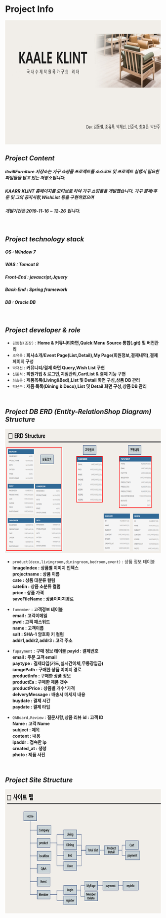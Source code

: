 <h1><b>Project Info</b></h1>

<img src="/githubimage/projectMain.png" width="850px" height="400px"></img><br/>

*Project Content*
----------------------
<h5>itwillFurniture 저장소는 가구 쇼핑몰 프로젝트를 소스코드 및 프로젝트 실행시 필요한 파일들을 담고 있는 저장소입니다.</h5>
<h5>KAARR KLINT 홈페이지를 모티브로 하여 가구 쇼핑몰을 개발했습니다. 가구 결제/주문 및 그외 공지사항,WishList 등을 구현하였으며 </h5>
<h5>개발기간은 2019-11-16 ~ 12-26 입니다.</h5>
<br/>

*Project technology stack*
-------------------------
<h5>OS : Window 7 </h5>
<h5>WAS : Tomcat 8 </h5>
<h5>Front-End : javascript,Jquery</h5>
<h5>Back-End : Spring framework</h5>
<h5>DB : Oracle DB</h5>
<br/>


*Project developer & role*
----------------------------
* <code>김동철(조장)</code> : <b>Home & 커뮤니티화면,Quick Menu Source 통합(.git) 및 버전관리</b>
* <code>조유록</code> : <b>회사소개/Event Page(List,Detail),My Page(회원정보,결제내역),결제 페이지 구성</b>
* <code>박재선</code> : <b>커뮤니티/결제 화면 Query,Wish List 구현</b>
* <code>신준석</code> : <b>회원가입 & 로그인,지점관리,CartList & 결제 기능 구현</b>
* <code>최효은</code> : <b>제품목록(Living&Bed),List 및 Detail 화면 구성,상품 DB 관리</b>
* <code>박난주</code> : <b>제품 목록(Dining & Deco),List 및 Detail 화면 구성,상품 DB 관리</b>
<br/>


*Project DB ERD (Entity-RelationShop Diagram) Structure*
----------------------------

<img src="/githubimage/projectERD.png" width="850px" height="400px"></img><br/>

* <code>product(deco,livingroom,diningroom,bedroom,event)</code> : 상품 정보 테이블<br/>
<b>ImageIndex : 상품별 이미지 인덱스</b><br/>
<b>projectname : 상품 이름</b><br/>
<b>cate : 상품 대분류 컬럼</b><br/>
<b>cateEn : 상품 소분류 컬럼</b><br/>
<b>price : 상품 가격</b><br/>
<b>saveFileName : 상품이미지경로</b><br>

* <code>fumember</code> : <b>고객정보 테이블</b><br/>
<b>email : 고객이메일</b><br>
<b>pwd : 고객 패스워드</b><br>
<b>name : 고객이름</b><br>
<b>salt : SHA-1 암호화 키 컬럼</b><br>
<b>addr1,addr2,addr3 : 고객 주소</b><br>

* <code>fupayment</code> : <b>구매 정보 테이블</b>
<b>payid : 결제번호</b><br>
<b>email : 주문 고객 email</b><br>
<b>paytype : 결제타입(카드,실시간이체,무통장입금)</b><br>
<b>iamgePath : 구매한 상품 이미지 경로 </b><br>
<b>productInfo : 구매한 상품 정보</b><br>
<b>productEa : 구매한 제품 갯수</b><br>
<b>productPrice : 상품별 개수*가격 </b><br>
<b>delveryMessage : 배송시 메세지 내용</b><br>
<b>buydate : 결제 시간 </b><br>
<b>paydate : 결제 타입</b><br>

* <code>QABoard,Review</code> : <b>질문사항,상품 리뷰</b>
<b>id : 고객 ID </b><br>
<b>Name : 고객 Name</b><br>
<b>subject : 제목</b><br>
<b>content : 내용</b><br>
<b>ipaddr : 접속한 ip</b><br>
<b>created_at : 생성</b><br>
<b>photo : 제품 사진</b><br>
<br/>


*Project Site Structure*
----------------------------

<img src="/githubimage/projectSite.png" width="850px" height="400px"></img><br/>


